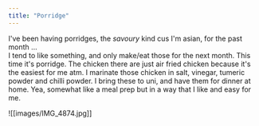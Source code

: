 ```yaml
---
title: "Porridge"
---
```


I've been having porridges, the *savoury* kind cus I'm asian, for the past month ...  
I tend to like something, and only make/eat those for the next month. This time it's porridge. The chicken there are just air fried chicken because it's the easiest for me atm. I marinate  those chicken in salt, vinegar, tumeric powder and chilli powder. I bring these to uni, and have them for dinner at home. Yea, somewhat like a meal prep but in a way that I like and easy for me.  

![[images/IMG_4874.jpg]]